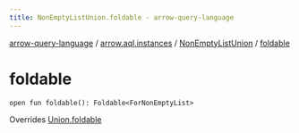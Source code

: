 ```yaml
---
title: NonEmptyListUnion.foldable - arrow-query-language
---
```


[arrow-query-language](../../index.html) / [arrow.aql.instances](../index.html) / [NonEmptyListUnion](index.html) / [foldable](./foldable.html)

# foldable

`open fun foldable(): Foldable<ForNonEmptyList>`

Overrides [Union.foldable](../../arrow.aql/-union/foldable.html)


